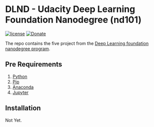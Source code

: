 # DLND - Udacity Deep Learning Foundation Nanodegree (nd101)

[![license][license-image]][license-url] [![Donate][donate-image]][donate-url]

The repo contains the five project from the [Deep Learning foundation nanodegree program](https://www.udacity.com/course/deep-learning-nanodegree-foundation--nd101).

## Pre Requirements

  1. [Python](https://www.python.org)
  2. [Pip](https://pypi.python.org/pypi/pip)
  3. [Anaconda](https://www.continuum.io/downloads)
  4. [Jupyter](http://jupyter.org)

## Installation

Not Yet.

[license-image]: https://img.shields.io/badge/license-ISC-blue.svg
[license-url]: https://github.com/nirgn975/DLND/blob/master/LICENSE
[donate-image]: https://img.shields.io/badge/PayPal-Donate-lightgrey.svg
[donate-url]: https://www.paypal.me/nirgn/1
